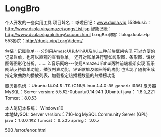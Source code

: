 # LongBro
个人开发的一些实用工具
项目域名：
哆啦日记：www.duola.vip
553Music：http://www.duola.vip/amaze/songsList.jsp
智能记账：http://www.duola.vip/mini/myAccount.html
LongBro博客：blog.duola.vip
553影院：http://duola.vip/LongVideos/

包括
1.记账账单---分别用AmazeUI和MiniUI及hui三种前端框架实现
可以方便的记录账单，也可以直观的查看账单。
还可对账单进行譬如线形图、条形图、饼状图等图形化分析。……
2.音乐网站---使用AmazeUI和hui两种前端框架实现
音乐网站支持歌单功能，播放列表功能，评论歌单及歌曲等的功能
也实现了随机生成指定歌曲数的播放列表，加载指定热播榜数量的热播榜功能

服务器系统 ：Ubuntu 14.04.5 LTS (GNU/Linux 4.4.0-85-generic i686)
服务器MySQL：Server version: 5.5.62-0ubuntu0.14.04.1 (Ubuntu)
	  java： 1.8.0_221
	 Tomcat：8.0.53
	 
	 
本人笔记本系统： Windows10	 
本地MySQL:   Server version: 5.7.16-log MySQL Community Server (GPL)
	java：	 1.8.0_102
	Tomcat： 8.5.35
	spring： 3.0.5
	
<error-page>
    <error-code>500</error-code>
    <location>/error/error.html</location>
  </error-page>
